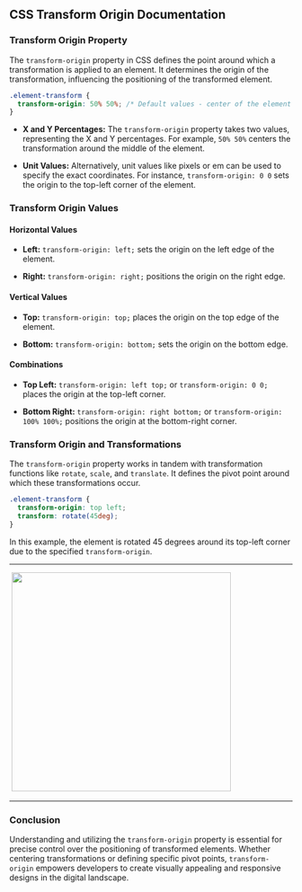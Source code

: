 ## CSS Transform Origin Documentation

### Transform Origin Property

The `transform-origin` property in CSS defines the point around which a transformation is applied to an element. It determines the origin of the transformation, influencing the positioning of the transformed element.

```css
.element-transform {
  transform-origin: 50% 50%; /* Default values - center of the element */
}
```

- **X and Y Percentages:** The `transform-origin` property takes two values, representing the X and Y percentages. For example, `50% 50%` centers the transformation around the middle of the element.

- **Unit Values:** Alternatively, unit values like pixels or em can be used to specify the exact coordinates. For instance, `transform-origin: 0 0` sets the origin to the top-left corner of the element.

### Transform Origin Values

#### Horizontal Values

- **Left:** `transform-origin: left;` sets the origin on the left edge of the element.

- **Right:** `transform-origin: right;` positions the origin on the right edge.

#### Vertical Values

- **Top:** `transform-origin: top;` places the origin on the top edge of the element.

- **Bottom:** `transform-origin: bottom;` sets the origin on the bottom edge.

#### Combinations

- **Top Left:** `transform-origin: left top;` or `transform-origin: 0 0;` places the origin at the top-left corner.

- **Bottom Right:** `transform-origin: right bottom;` or `transform-origin: 100% 100%;` positions the origin at the bottom-right corner.



### Transform Origin and Transformations

The `transform-origin` property works in tandem with transformation functions like `rotate`, `scale`, and `translate`. It defines the pivot point around which these transformations occur.

```css
.element-transform {
  transform-origin: top left;
  transform: rotate(45deg);
}
```

In this example, the element is rotated 45 degrees around its top-left corner due to the specified `transform-origin`.

---

<img src="file:///C:/Users/user/AppData/Roaming/marktext/images/2023-12-06-15-50-07-image.png" title="" alt="" data-align="left">

<img src="file:///C:/Users/user/AppData/Roaming/marktext/images/2023-12-06-15-50-41-image.png" title="" alt="" width="390">

---

### Conclusion

Understanding and utilizing the `transform-origin` property is essential for precise control over the positioning of transformed elements. Whether centering transformations or defining specific pivot points, `transform-origin` empowers developers to create visually appealing and responsive designs in the digital landscape.
